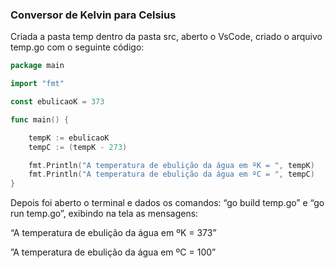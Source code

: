 ### Conversor de Kelvin para Celsius

Criada a pasta temp dentro da pasta src, aberto o VsCode, criado o arquivo temp.go com o seguinte código:

```go
package main

import "fmt"

const ebulicaoK = 373

func main() {

	tempK := ebulicaoK
	tempC := (tempK - 273)

	fmt.Println("A temperatura de ebulição da água em ºK = ", tempK)
	fmt.Println("A temperatura de ebulição da água em ºC = ", tempC)
}
```

Depois foi aberto o terminal e dados os comandos: “go build temp.go” e “go run temp.go”, exibindo na tela as mensagens:

“A temperatura de ebulição da água em ºK = 373”

”A temperatura de ebulição da água em ºC = 100”
